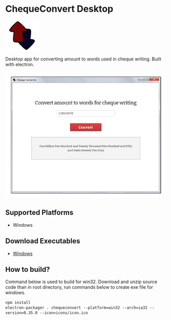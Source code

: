 # ChequeConvert Desktop
![](https://raw.githubusercontent.com/pirsquare/chequeconvert-desktop/master/icons/icon.png)

Desktop app for converting amount to words used in cheque writing. Built with electron.

![](https://raw.githubusercontent.com/pirsquare/chequeconvert-desktop/master/screenshot.png)

## Supported Platforms
- Windows

## Download Executables
- [Windows](https://github.com/pirsquare/chequeconvert-desktop/releases/download/0.0.1/chequeconvert-win.zip)


## How to build?
Command below is used to build for win32. Download and unzip source code than in root directory, run commands below to create exe file for windows.
```shell
npm install
electron-packager . chequeconvert --platform=win32 --arch=ia32 --version=0.35.0 --icon=icons/icon.ico
```
